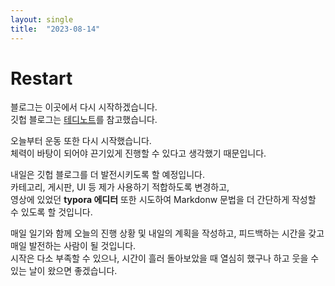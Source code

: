 ```yaml
---
layout: single
title:  "2023-08-14"
---
```


# Restart

블로그는 이곳에서 다시 시작하겠습니다.  
깃헙 블로그는 [테디노트](https://www.youtube.com/watch?v=ACzFIAOsfpM)를 참고했습니다.

오늘부터 운동 또한 다시 시작했습니다.  
체력이 바탕이 되어야 끈기있게 진행할 수 있다고 생각했기 때문입니다.  

내일은 깃헙 블로그를 더 발전시키도록 할 예정입니다.  
카테고리, 게시판, UI 등 제가 사용하기 적합하도록 변경하고,  
영상에 있었던 **typora 에디터** 또한 시도하여 Markdonw 문법을 더 간단하게 작성할 수 있도록 할 것입니다.

매일 일기와 함께 오늘의 진행 상황 및 내일의 계획을 작성하고, 피드백하는 시간을 갖고 매일 발전하는 사람이 될 것입니다.  
시작은 다소 부족할 수 있으나, 시간이 흘러 돌아보았을 때 열심히 했구나 하고 웃을 수 있는 날이 왔으면 좋겠습니다. 
